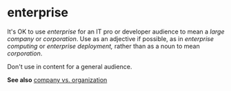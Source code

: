 # enterprise

It's OK to use *enterprise* for an IT pro or developer audience to mean a *large company* or *corporation*. Use as an adjective if possible, as in *enterprise computing* or *enterprise deployment,* rather than as a noun to mean *corporation*.

Don't use in content for a general audience.  

**See also** [company vs. organization](../c/company-vs-organization.md)
